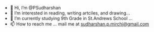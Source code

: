 - 👋 Hi, I’m @PSudharshan
- 👀 I’m interested in reading, writing artciles, and drawing...
- 🌱 I’m currently studying 9th Grade in St.Andrews School ...
- 📫 How to reach me ... mail me at sudharshan.p.mirchi@gmail.com

<!---
PSudharshan/PSudharshan is a ✨ special ✨ repository because its `README.md` (this file) appears on your GitHub profile.
You can click the Preview link to take a look at your changes.
--->
